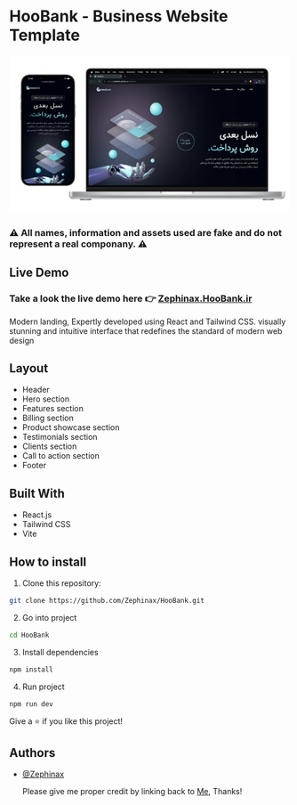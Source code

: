 # HooBank - Business Website Template

![image](./HooBankPreview.webp)

### ⚠️ **All names, information and assets used are fake and do not represent a real componany.** ⚠️

## Live Demo

### Take a look the live demo here 👉 [Zephinax.HooBank.ir](https://zephinax.github.io/HooBank/)

Modern landing, Expertly developed using React and Tailwind CSS. visually stunning and intuitive interface that redefines the standard of modern web design

## Layout

- Header
- Hero section
- Features section
- Billing section
- Product showcase section
- Testimonials section
- Clients section
- Call to action section
- Footer

## Built With

- React.js
- Tailwind CSS
- Vite

## How to install

1. Clone this repository:

```bash
git clone https://github.com/Zephinax/HooBank.git
```

2. Go into project

```bash
cd HooBank
```

3. Install dependencies

```bash
npm install
```

4. Run project

```bash
npm run dev
```

Give a ⭐ if you like this project!

## Authors

- [@Zephinax](https://github.com/Zephinax)

  Please give me proper credit by linking back to [Me](https://github.com/Zephinax), Thanks!
